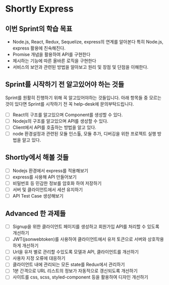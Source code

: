 # Shortly Express

## 이번 Sprint의 학습 목표

- Node.js, React, Redux, Sequelize, express의 연계를 알아본다 특히 Node.js, express 활용에 친숙해진다.
- Promise 개념을 활용하여 API를 구현한다
- 제시하는 기능에 따른 올바른 로직을 구현한다
- 서비스의 보안과 관련된 방법을 알아보고 원리 및 장점 및 단점을 이해한다.

## Sprint를 시작하기 전 알고있어야 하는 것들

Sprint를 원활히 진행하기 위해 꼭 알고있어야하는 것들입니다.
아래 항목들 중 모르는 것이 있다면 Sprint를 시작하기 전 꼭 help-desk에 문의부탁드립니다.

- [ ] React의 구조를 알고있으며 Component를 생성할 수 있다.
- [ ] Nodejs의 구조를 알고있으며 API를 생성할 수 있다.
- [ ] Client에서 API를 호출하는 방법을 알고 있다.
- [ ] node 환경설정과 관련된 모듈 인스톨, 모듈 추가, 디버깅을 위한 프로젝트 실행 방법을 알고 있다.

## Shortly에서 해볼 것들

- [ ] Nodejs 환경에서 express를 적용해보기
- [ ] express를 사용해 API 만들어보기
- [ ] 비밀번호 등 민감한 정보를 암호화 하여 저장하기
- [ ] 서버 및 클라이언트에서 세션 유지하기
- [ ] API Test Case 생성해보기

## Advanced 한 과제들
- [ ] Signup을 위한 클라이언트 페이지를 생성하고 회원가입 API를 처리할 수 있도록 개선하기
- [ ] JWT(jsonwebtoken)를 사용하여 클라이언트에서 유저 토큰으로 서버와 상호작용하게 개선하기
- [ ] Url을 유저 별로 관리할 수있도록 모델과 API, 클라이언트를 개선하기
- [ ] 사용자 지정 오류에 대응하기
- [ ] 클라이언트 내에 관리되는 모든 state를 Redux에서 관리하기
- [ ] 1분 간격으로 URL 리스트의 정보가 자동적으로 갱신되도록 개선하기
- [ ] 사이트를 css, scss, styled-component 등을 활용하여 디자인 개선하기
